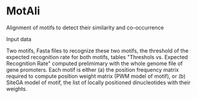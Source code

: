 # MotAli
Alignment of motifs to detect their similarity and co-occurrence

Input data

Two motifs, Fasta files to recognize these two motifs, the threshold of the expected recognition rate for both motifs, tables "Threshols vs. Expected Recognition Rate" computed prelimimary with the whole genome file of gene promoters. 
Each motif is either (a) the position frequency matrix required to compute position weight matrix (PWM model of motif), or (b) SiteGA model of motif, the list of locally positioned dinucleotides with their weights.
